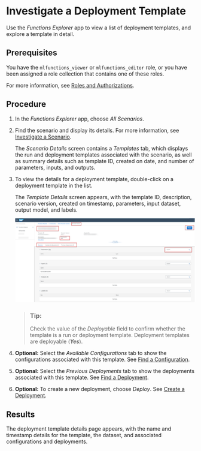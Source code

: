 <!-- loio0f68ee0acedd46d29bb03ffd33eae9f6 -->

# Investigate a Deployment Template

Use the *Functions Explorer* app to view a list of deployment templates, and explore a template in detail.



<a name="loio0f68ee0acedd46d29bb03ffd33eae9f6__prereq_grm_pft_yab"/>

## Prerequisites

You have the `mlfunctions_viewer` or `mlfunctions_editor` role, or you have been assigned a role collection that contains one of these roles.

For more information, see [Roles and Authorizations](roles-and-authorizations-4ef8499.md).



<a name="loio0f68ee0acedd46d29bb03ffd33eae9f6__steps_cjz_xpq_vsb"/>

## Procedure

1.  In the *Functions Explorer* app, choose *All Scenarios*.

2.  Find the scenario and display its details. For more information, see [Investigate a Scenario](investigate-a-scenario-4547979.md).

    The *Scenario Details* screen contains a *Templates* tab, which displays the run and deployment templates associated with the scenario, as well as summary details such as template ID, created on date, and number of parameters, inputs, and outputs.

3.  To view the details for a deployment template, double-click on a deployment template in the list.

    The *Template Details* screen appears, with the template ID, description, scenario version, created on timestamp, parameters, input dataset, output model, and labels.

    ![Template details for a deployment template, with key features highlighted.](images/Image_AIL_FE_All_Dep_Details_2d4660b.png)

    > ### Tip:  
    > Check the value of the *Deployable* field to confirm whether the template is a run or deployment template. Deployment templates are deployable \(***Yes***\).

4.  **Optional:** Select the *Available Configurations* tab to show the configurations associated with this template. See [Find a Configuration](find-a-configuration-642037f.md).

5.  **Optional:** Select the *Previous Deployments* tab to show the deployments associated with this template. See [Find a Deployment](find-a-deployment-94f81c1.md).

6.  **Optional:** To create a new deployment, choose *Deploy*. See [Create a Deployment](create-a-deployment-081b1a8.md).




<a name="loio0f68ee0acedd46d29bb03ffd33eae9f6__result_ab2_5r4_yqb"/>

## Results

The deployment template details page appears, with the name and timestamp details for the template, the dataset, and associated configurations and deployments.

